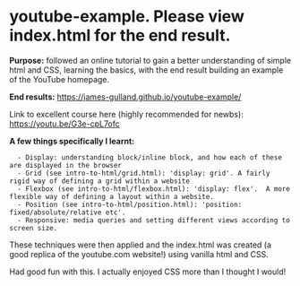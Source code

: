 # youtube-example.  Please view index.html for the end result.

<b>Purpose:</b> followed an online tutorial to gain a better understanding of simple html and CSS, learning the basics, with the end result building 
an example of the YouTube homepage.

<b>End results:</b> https://james-gulland.github.io/youtube-example/

Link to excellent course here (highly recommended for newbs): https://youtu.be/G3e-cpL7ofc

<b>A few things specifically I learnt:</b>

      - Display: understanding block/inline block, and how each of these are displayed in the browser
      - Grid (see intro-to-html/grid.html): 'display: grid'. A fairly rigid way of defining a grid within a website
      - Flexbox (see intro-to-html/flexbox.html): 'display: flex'.  A more flexible way of defining a layout within a website.
      - Position (see intro-to-html/position.html): 'position: fixed/absolute/relative etc'.   
      - Responsive: media queries and setting different views according to screen size.
      
These techniques were then applied and the index.html was created (a good replica of the youtube.com website!) using vanilla html and CSS.  

Had good fun with this.  I actually enjoyed CSS more than I thought I would!
